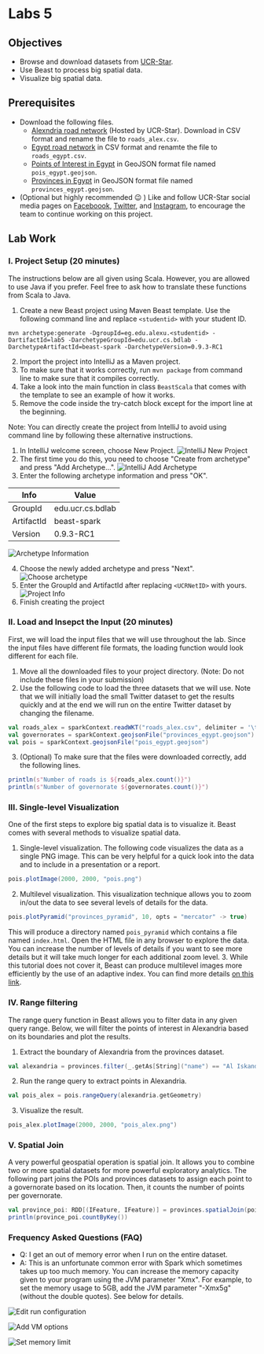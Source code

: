 # Labs 5

## Objectives

* Browse and download datasets from [UCR-Star](https://star.cs.ucr.edu/).
* Use Beast to process big spatial data.
* Visualize big spatial data.

## Prerequisites
* Download the following files.
  - [Alexndria road network](https://star.cs.ucr.edu/?osm21/roads&d#mbr=stkwubd,stte7j8) (Hosted by UCR-Star). Download in CSV format and rename the file to `roads_alex.csv`.
  - [Egypt road network](https://star.cs.ucr.edu/?osm21/roads&d#mbr=sec6wd,stxzmp) in CSV format and renamte the file to `roads_egypt.csv`.
  - [Points of Interest in Egypt](https://star.cs.ucr.edu/?osm21/pois&d#mbr=sse9yn,sv85fg) in GeoJSON format file named `pois_egypt.geojson`.
  - [Provinces in Egypt](https://star.cs.ucr.edu/?NE/states_provinces&d#mbr=sec6wd,stxzmp) in GeoJSON format file named `provinces_egypt.geojson`.
* (Optional but highly recommended :wink: ) Like and follow UCR-Star social media pages on [Faceboook](https://www.facebook.com/ucrstar), [Twitter](https://twitter.com/ucrstar/), and [Instagram](https://www.instagram.com/theucrstar), to encourage the team to continue working on this project.


## Lab Work

### I. Project Setup (20 minutes)
The instructions below are all given using Scala. However, you are allowed to use Java if you prefer. Feel free to ask how to translate these functions from Scala to Java.
1. Create a new Beast project using Maven Beast template. Use the following command line and replace `<studentid>` with your student ID.
```shell
mvn archetype:generate -DgroupId=eg.edu.alexu.<studentid> -DartifactId=lab5 -DarchetypeGroupId=edu.ucr.cs.bdlab -DarchetypeArtifactId=beast-spark -DarchetypeVersion=0.9.3-RC1
```
2. Import the project into IntelliJ as a Maven project.
3. To make sure that it works correctly, run `mvn package` from command line to make sure that it compiles correctly.
4. Take a look into the main function in class `BeastScala` that comes with the template to see an example of how it works.
5. Remove the code inside the try-catch block except for the import line at the beginning.

Note: You can directly create the project from IntelliJ to avoid using command line by following these alternative instructions.
1. In IntelliJ welcome screen, choose New Project.
![IntelliJ New Project](images/IntelliJ-NewProject.png)
2. The first time you do this, you need to choose "Create from archetype" and press "Add Archetype...".
![IntelliJ Add Archetype](images/IntelliJ-AddArchetype.png)
3. Enter the following archetype information and press "OK".

| Info   | Value |
| ------- | ----------------- |
| GroupId | edu.ucr.cs.bdlab |
| ArtifactId | beast-spark |
| Version | 0.9.3-RC1 |

![Archetype Information](images/IntelliJ-ArchetypeInfo.png)

4. Choose the newly added archetype and press "Next".
![Choose archetype](images/IntelliJ-Choose.png)
5. Enter the GroupId and ArtifactId after replacing `<UCRNetID>` with yours.
![Project Info](images/IntelliJ-ProjectInfo.png)
6. Finish creating the project


### II. Load and Insepct the Input (20 minutes)
First, we will load the input files that we will use throughout the lab. Since the input files have different file formats, the loading function would look different for each file.
1. Move all the downloaded files to your project directory. (Note: Do not include these files in your submission)
2. Use the following code to load the three datasets that we will use. Note that we will initially load the small Twitter dataset to get the results quickly and at the end we will run on the entire Twitter dataset by changing the filename.
```scala
val roads_alex = sparkContext.readWKT("roads_alex.csv", delimiter = '\t', skipHeader = true)
val governorates = sparkContext.geojsonFile("provinces_egypt.geojson")
val pois = sparkContext.geojsonFile("pois_egypt.geojson")
```
3. (Optional) To make sure that the files were downloaded correctly, add the following lines.

```scala
println(s"Number of roads is ${roads_alex.count()}")
println(s"Number of governorate ${governorates.count()}")
```

### III. Single-level Visualization
One of the first steps to explore big spatial data is to visualize it. Beast comes with several methods to visualize spatial data.

1. Single-level visualization. The following code visualizes the data as a single PNG image. This can be very helpful for a quick look into the data and to include in a presentation or a report.
```scala
pois.plotImage(2000, 2000, "pois.png")
```

2. Multilevel visualization. This visualization technique allows you to zoom in/out the data to see several levels of details for the data.
```scala
pois.plotPyramid("provinces_pyramid", 10, opts = "mercator" -> true)
```
This will produce a directory named `pois_pyramid` which contains a file named `index.html`. Open the HTML file in any browser to explore the data. You can increase the number of levels of details if you want to see more details but it will take much longer for each additional zoom level.
3. While this tutorial does not cover it, Beast can produce multilevel images more efficiently by the use of an adaptive index. You can find more details [on this link](https://bitbucket.org/bdlabucr/beast/src/master/doc/visualization.md).

### IV. Range filtering
The range query function in Beast allows you to filter data in any given query range. Below, we will filter the points of interest in Alexandria based on its boundaries and plot the results.
1. Extract the boundary of Alexandria from the provinces dataset.
```scala
val alexandria = provinces.filter(_.getAs[String]("name") == "Al Iskandariyah").first()
```
2. Run the range query to extract points in Alexandria.
```scala
val pois_alex = pois.rangeQuery(alexandria.getGeometry)
```
3. Visualize the result.
```scala
pois_alex.plotImage(2000, 2000, "pois_alex.png")
```

### V. Spatial Join
A very powerful geospatial operation is spatial join. It allows you to combine two or more spatial datasets for more powerful exploratory analytics. The following part joins the POIs and provinces datasets to assign each point to a governorate based on its location. Then, it counts the number of points per governorate.

```scala
val province_poi: RDD[(IFeature, IFeature)] = provinces.spatialJoin(pois)
println(province_poi.countByKey())
```

### Frequency Asked Questions (FAQ)
* Q: I get an out of memory error when I run on the entire dataset.
* A: This is an unfortunate common error with Spark which sometimes takes up too much memory. You can increase the memory capacity given to your program using the JVM parameter "Xmx". For example, to set the memory usage to 5GB, add the JVM parameter "-Xmx5g" (without the double quotes). See below for details.

![Edit run configuration](images/set-memory-1.png)

![Add VM options](images/set-memory-2.png)

![Set memory limit](images/set-memory-3.png)

